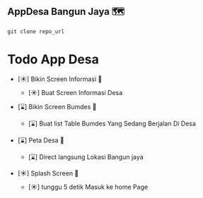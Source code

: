 ## AppDesa Bangun Jaya 🗺
````
git clone repo_url
````
# Todo App Desa

 * [☀] Bikin Screen Informasi 💁
    * [☀] Buat Screen Informasi Desa

 * [⌛] Bikin Screen Bumdes 💁
    * [⌛] Buat list Table Bumdes Yang Sedang Berjalan Di Desa

* [⌛] Peta Desa 🍁
    * [⌛] Direct langsung Lokasi Bangun jaya

* [☀] Splash Screen 🍁
    * [☀] tunggu 5 detik Masuk ke home Page